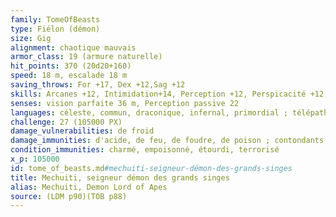 ```yaml
---
family: TomeOfBeasts
type: Fiélon (démon)
size: Gig
alignment: chaotique mauvais
armor_class: 19 (armure naturelle)
hit_points: 370 (20d20+160)
speed: 18 m, escalade 18 m
saving_throws: For +17, Dex +12,Sag +12
skills: Arcanes +12, Intimidation+14, Perception +12, Perspicacité +12, Religion+12
senses: vision parfaite 36 m, Perception passive 22
languages: céleste, commun, draconique, infernal, primordial ; télépathie 90m
challenge: 27 (105000 PX)
damage_vulnerabilities: de froid
damage_immunities: d'acide, de feu, de foudre, de poison ; contondants, perforants et tranchants infligés par des armes non magiques
condition_immunities: charmé, empoisonné, étourdi, terrorisé
x_p: 105000
id: tome_of_beasts.md#mechuiti-seigneur-démon-des-grands-singes
title: Mechuiti, seigneur démon des grands singes
alias: Mechuiti, Demon Lord of Apes
source: (LDM p90)(TOB p88)
---
```


